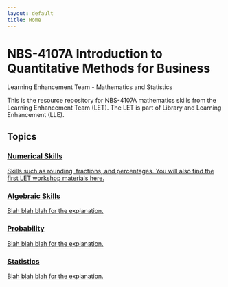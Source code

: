 ```yaml
---
layout: default
title: Home
---
```


<div class="home-header">
    <h1>NBS-4107A Introduction to Quantitative Methods for Business</h1>
    <p class="subtitle">Learning Enhancement Team - Mathematics and Statistics</p>
</div>

<div class="blurb">
    <p>This is the resource repository for NBS-4107A mathematics skills from the Learning Enhancement Team (LET).  The LET is part of Library and Learning Enhancement (LLE).</p>
</div>

<section class="topic-section">
<h2>Topics</h2>

<div class="topic-menu">
    <a href="/nbs-4107a/number/menu.html" class="topic-card">
        <div class="topic-card-content">
            <i class="fas fa-calculator topic-icon" aria-hidden="true"></i>
            <div class="topic-text">
                <h3>Numerical Skills</h3>
                <p>Skills such as rounding, fractions, and percentages. You will also find the first LET workshop materials here.</p>
            </div>
        </div>
    </a>
    <a href="/nbs-4107a/algebra/menu.html" class="topic-card">
        <div class="topic-card-content">
            <i class="fas fa-square-root-alt topic-icon" aria-hidden="true"></i>
            <div class="topic-text">
                <h3>Algebraic Skills</h3>
                <p>Blah blah blah for the explanation.</p>
            </div>
        </div>
    </a>
    <a href="/nbs-4107a/probability/menu.html" class="topic-card">
        <div class="topic-card-content">
            <i class="fas fa-dice topic-icon" aria-hidden="true"></i>
            <div class="topic-text">
                <h3>Probability</h3>
                <p>Blah blah blah for the explanation.</p>
            </div>
        </div>
    </a>
    <a href="/nbs-4107a/statistics/menu.html" class="topic-card">
        <div class="topic-card-content">
            <i class="fas fa-chart-bar topic-icon" aria-hidden="true"></i>
            <div class="topic-text">
                <h3>Statistics</h3>
                <p>Blah blah blah for the explanation.</p>
            </div>
        </div>
    </a>
</div>

</section>
